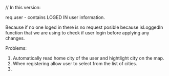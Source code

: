 //  In this version:
 

req.user - contains LOGED IN user information. 

Because if no one loged in there is no request posible because isLoggedIn function that we are using to check
if user login before applying any changes.

Problems: 
1. Automatically read home city of the user and hightlight city on the map.
2. When registering allow user to select from the list of cities.
3. 